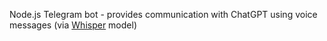Node.js Telegram bot - provides communication with ChatGPT using voice messages (via [Whisper](https://github.com/openai/whisper) model)
